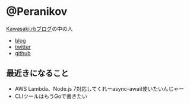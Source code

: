 # @Peranikov

[Kawasaki.rbブログ](https://medium.com/kawasakirb)の中の人

* [blog](http://norizabuton.hateblo.jp/)
* [twitter](https://twitter.com/Peranikov)
* [github](https://github.com/Peranikov)

## 最近きになること

* AWS Lambda、Node.js 7対応してくれーasync-await使いたいんじゃー
* CLIツールはもうGoで書きたい

